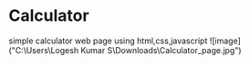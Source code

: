# Calculator
simple calculator web page using html,css,javascript
![image]("C:\Users\Logesh Kumar S\Downloads\Calculator_page.jpg")
